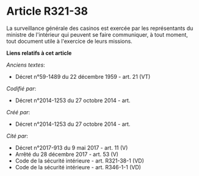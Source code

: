 # Article R321-38

La surveillance générale des casinos est exercée par les représentants du ministre de l'intérieur qui peuvent se faire
communiquer, à tout moment, tout document utile à l'exercice de leurs missions.

**Liens relatifs à cet article**

_Anciens textes_:

  - Décret n°59-1489 du 22 décembre 1959 - art. 21 (VT)

_Codifié par_:

  - Décret n°2014-1253 du 27 octobre 2014 - art.

_Créé par_:

  - Décret n°2014-1253 du 27 octobre 2014 - art.

_Cité par_:

  - Décret n°2017-913 du 9 mai 2017 - art. 11 (V)
  - Arrêté du 28 décembre 2017 - art. 53 (V)
  - Code de la sécurité intérieure - art. R321-38-1 (VD)
  - Code de la sécurité intérieure - art. R346-1-1 (VD)
